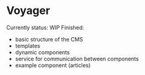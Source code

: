 # Voyager

Currently status: WIP
Finished:
 - basic structure of the CMS
 - templates
 - dynamic components
 - service for communication between components
 - example component (articles)